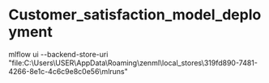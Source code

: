 # Customer_satisfaction_model_deployment

mlflow ui --backend-store-uri "file:C:\Users\USER\AppData\Roaming\zenml\local_stores\319fd890-7481-4266-8e1c-4c6c9e8c0e56\mlruns"